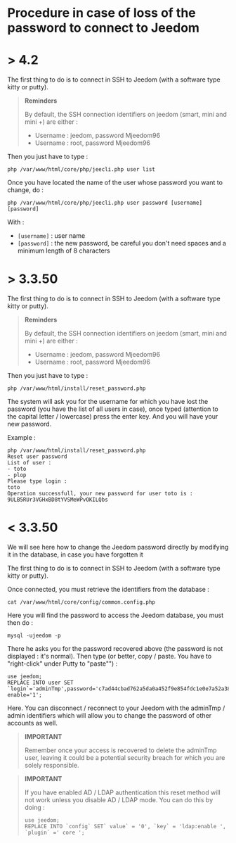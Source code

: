 # Procedure in case of loss of the password to connect to Jeedom

# > 4.2

The first thing to do is to connect in SSH to Jeedom (with a software type kitty or putty).

>**Reminders**
>
>By default, the SSH connection identifiers on jeedom (smart, mini and mini +) are either :
>- Username : jeedom, password Mjeedom96
>- Username : root, password Mjeedom96

Then you just have to type :

````
php /var/www/html/core/php/jeecli.php user list
````

Once you have located the name of the user whose password you want to change, do : 

````
php /var/www/html/core/php/jeecli.php user password [username] [password]
````

With : 
- ``[username]`` : user name
- ``[password]`` : the new password, be careful you don't need spaces and a minimum length of 8 characters

# > 3.3.50

The first thing to do is to connect in SSH to Jeedom (with a software type kitty or putty).

>**Reminders**
>
>By default, the SSH connection identifiers on jeedom (smart, mini and mini +) are either :
>- Username : jeedom, password Mjeedom96
>- Username : root, password Mjeedom96

Then you just have to type :

````
php /var/www/html/install/reset_password.php
````

The system will ask you for the username for which you have lost the password (you have the list of all users in case), once typed (attention to the capital letter / lowercase) press the enter key. And you will have your new password.

Example :

````
php /var/www/html/install/reset_password.php
Reset user password
List of user :
- toto
- plop
Please type login :
toto
Operation successfull, your new password for user toto is : 9ULB5RUr3VGHxBD8tYVSMeWPvOKILQbs
````

# < 3.3.50

We will see here how to change the Jeedom password directly by modifying it in the database, in case you have forgotten it

The first thing to do is to connect in SSH to Jeedom (with a software type kitty or putty).

Once connected, you must retrieve the identifiers from the database :

````
cat /var/www/html/core/config/common.config.php
````

Here you will find the password to access the Jeedom database, you must then do :

````
mysql -ujeedom -p
````

There he asks you for the password recovered above (the password is not displayed : it's normal). Then type (or better, copy / paste. You have to "right-click" under Putty to "paste"") :

````
use jeedom;
REPLACE INTO user SET `login`='adminTmp',password='c7ad44cbad762a5da0a452f9e854fdc1e0e7a52a38015f23f3eab1d80b931dd472634dfac71cd34ebc35d16ab7fb8a90c81f975113d6c7538dc69dd8de9077ec',profils='admin', enable='1';
````

Here. You can disconnect / reconnect to your Jeedom with the adminTmp / admin identifiers which will allow you to change the password of other accounts as well.

>**IMPORTANT**
>
>Remember once your access is recovered to delete the adminTmp user, leaving it could be a potential security breach for which you are solely responsible.

>**IMPORTANT**
>
> If you have enabled AD / LDAP authentication this reset method will not work unless you disable AD / LDAP mode. You can do this by doing :
>````
>use jeedom;
>REPLACE INTO `config` SET` value` = '0', `key` = 'ldap:enable ', `plugin` =' core ';
>````
